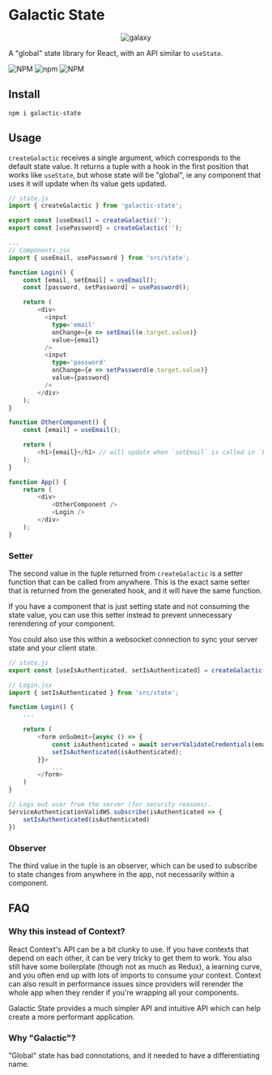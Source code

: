 # Galactic State

<p align="center">
    <img alt="galaxy" src="https://astronomy.com/-/media/Images/andromeda.jpg?mw=600" />
</p>

A "global" state library for React, with an API similar to `useState`.

![NPM](https://img.shields.io/npm/l/galactic-state) ![npm](https://img.shields.io/npm/v/galactic-state) ![NPM](https://img.shields.io/bundlephobia/minzip/galactic-state)

## Install

`npm i galactic-state`

## Usage

`createGalactic` receives a single argument, which corresponds to the default state value. It returns a tuple with a hook in the first position that works like `useState`, but whose state will be "global", ie any component that uses it will update when its value gets updated.

```typescript
// state.js
import { createGalactic } from 'galactic-state';

export const [useEmail] = createGalactic('');
export const [usePassword] = createGalactic('');

...
// Components.jsx
import { useEmail, usePassword } from 'src/state';

function Login() {
    const [email, setEmail] = useEmail();
    const [password, setPassword] = usePassword();

    return (
        <div>
          <input 
            type='email'
            onChange={e => setEmail(e.target.value)}
            value={email}
          />
          <input 
            type='password'
            onChange={e => setPassword(e.target.value)}
            value={password}
          />
        </div>
    );
}

function OtherComponent() {
    const [email] = useEmail();

    return (
        <h1>{email}</h1> // will update when `setEmail` is called in `Login` Component
    );
}

function App() {
    return (
        <div>
            <OtherComponent />
            <Login />
        </div>
    );
}

```

### Setter
The second value in the tuple returned from `createGalactic` is a setter function that can be called from anywhere. This is the exact same setter that is returned from the generated hook, and it will have the same function.

If you have a component that is just setting state and not consuming the state value, you can use this setter instead to prevent unnecessary rerendering of your component.

You could also use this within a websocket connection to sync your server state and your client state.

```javascript
// state.js
export const [useIsAuthenticated, setIsAuthenticated] = createGalactic(false);

// Login.jsx
import { setIsAuthenticated } from 'src/state';

function Login() {
    ...

    return (
        <form onSubmit={async () => {
            const isAuthenticated = await serverValidateCredentials(email, password);
            setIsAuthenticated(isAuthenticated);
        }}>
            ...
        </form>
    )
}

// Logs out user from the server (for security reasons).
ServiceAuthenticationValidWS.subscribe(isAuthenticated => {
    setIsAuthenticated(isAuthenticated)
})

```

### Observer
The third value in the tuple is an observer, which can be used to subscribe to state changes from anywhere in the app, not necessarily within a component.

## FAQ

### Why this instead of Context?

React Context's API can be a bit clunky to use. If you have contexts that depend on each other, it can be very tricky to get them to work. You also still have some boilerplate (though not as much as Redux), a learning curve, and you often end up with lots of imports to consume your context. Context can also result in performance issues since providers will rerender the whole app when they render if you're wrapping all your components.

Galactic State provides a much simpler API and intuitive API which can help create a more performant application.

### Why "Galactic"?

"Global" state has bad connotations, and it needed to have a differentiating name.
